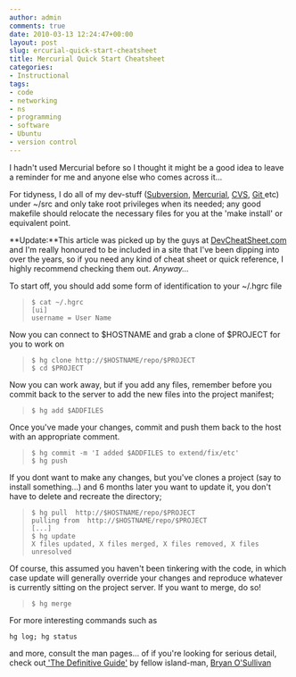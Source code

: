 ```yaml
---
author: admin
comments: true
date: 2010-03-13 12:24:47+00:00
layout: post
slug: ercurial-quick-start-cheatsheet
title: Mercurial Quick Start Cheatsheet
categories:
- Instructional
tags:
- code
- networking
- ns
- programming
- software
- Ubuntu
- version control
---
```


I hadn't used Mercurial before so I thought it might be a good idea to leave a reminder for me and anyone else who comes across it...

For tidyness, I do all of my dev-stuff ([Subversion](http://subversion.tigris.org/), [Mercurial](http://mercurial.selenic.com/), [CVS](http://www.nongnu.org/cvs/), [Git ](http://git-scm.com/)etc) under ~/src and only take root privileges when its needed; any good makefile should relocate the necessary files for you at the 'make install' or equivalent point.

**Update:**This article was picked up by the guys at [DevCheatSheet.com](http://www.andrewbolster.info/goto/http://devcheatsheet.com/cheatsheet/1589/) and I'm really honoured to be included in a site that I've been dipping into over the years, so if you need any kind of cheat sheet or quick reference, I highly recommend checking them out. _Anyway..._

To start off, you should add some form of identification to your ~/.hgrc file

> 

>     
>     $ cat ~/.hgrc
>     [ui]
>     username = User Name
> 
> 

Now you can connect to $HOSTNAME and grab a clone of $PROJECT for you to work on

> 

>     
>     $ hg clone http://$HOSTNAME/repo/$PROJECT
>     $ cd $PROJECT
> 
> 

Now you can work away, but if you add any files, remember before you commit back to the server to add the new files into the project manifest;

> 

>     
>     $ hg add $ADDFILES
> 
> 

Once you've made your changes, commit and push them back to the host with an appropriate comment.

> 

>     
>     $ hg commit -m 'I added $ADDFILES to extend/fix/etc'
>     $ hg push
> 
> 

If you dont want to make any changes, but you've clones a project (say to install something...) and 6 months later you want to update it, you don't have to delete and recreate the directory;

> 

>     
>     $ hg pull  http://$HOSTNAME/repo/$PROJECT
>     pulling from  http://$HOSTNAME/repo/$PROJECT
>     [...]
>     $ hg update
>     X files updated, X files merged, X files removed, X files unresolved
> 
> 

Of course, this assumed you haven't been tinkering with the code, in which case update will generally override your changes and reproduce whatever is currently sitting on the project server. If you want to merge, do so!

> 

>     
>     $ hg merge
> 
> 

For more interesting commands such as

    
    hg log; hg status

and more, consult the man pages... of if you're looking for serious detail, check out[ 'The Definitive Guide'](http://hgbook.red-bean.com/read/) by fellow island-man, [Bryan O'Sullivan](http://www.serpentine.com/blog/)
